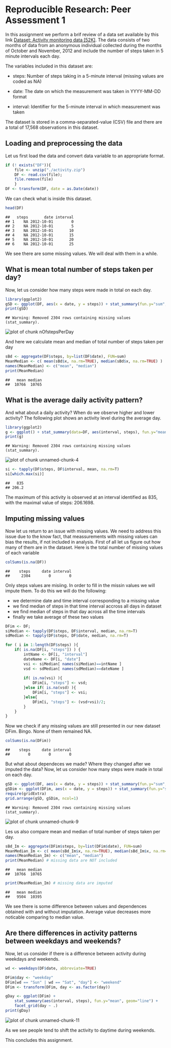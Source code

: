 # Reproducible Research: Peer Assessment 1

In this assignment we perform a brif review of a data set available by this link [Dataset: Activity monitoring data [52K]](https://d396qusza40orc.cloudfront.net/repdata%2Fdata%2Factivity.zip). The data consists of two months of data from an anonymous individual collected during the months of October and November, 2012 and include the number of steps taken in 5 minute intervals each day.

The variables included in this dataset are:

* steps: Number of steps taking in a 5-minute interval (missing values are coded as NA)

* date: The date on which the measurement was taken in YYYY-MM-DD format

* interval: Identifier for the 5-minute interval in which measurement was taken

The dataset is stored in a comma-separated-value (CSV) file and there are a total of 17,568 observations in this dataset.

## Loading and preprocessing the data
Let us first load the data and convert data variable to an appropriate format.

```r
if (! exists("DF")){
    file <- unzip("./activity.zip")
    DF <- read.csv(file); 
    file.remove(file)
    }
DF <- transform(DF, date = as.Date(date))
```
We can check what is inside this dataset. 

```r
head(DF)
```

```
##   steps       date interval
## 1    NA 2012-10-01        0
## 2    NA 2012-10-01        5
## 3    NA 2012-10-01       10
## 4    NA 2012-10-01       15
## 5    NA 2012-10-01       20
## 6    NA 2012-10-01       25
```
We see there are some missing values. We will deal with them in a while.

## What is mean total number of steps taken per day?

Now, let us consider how many steps were made in total on each day.

```r
library(ggplot2)
gSD <- ggplot(DF, aes(x = date, y = steps)) + stat_summary(fun.y="sum", geom="bar")
print(gSD)
```

```
## Warning: Removed 2304 rows containing missing values (stat_summary).
```

![plot of chunk nOfstepsPerDay](figure/nOfstepsPerDay.png) 

And here we calculate mean and median of total number of steps taken per day

```r
sBd <- aggregate(DF$steps, by=list(DF$date), FUN=sum)
MeanMedian <- c( mean(sBd$x, na.rm=TRUE), median(sBd$x, na.rm=TRUE) )
names(MeanMedian) <- c("mean", "median")
print(MeanMedian)
```

```
##   mean median 
##  10766  10765
```

## What is the average daily activity pattern?
And what about a daily activity? When do we observe higher and lower activity? The following plot shows an activity level during the average day.

```r
library(ggplot2)
g <- ggplot() + stat_summary(data=DF, aes(interval, steps), fun.y="mean", geom="line")
print(g)
```

```
## Warning: Removed 2304 rows containing missing values (stat_summary).
```

![plot of chunk unnamed-chunk-4](figure/unnamed-chunk-4.png) 

```r
si <- tapply(DF$steps, DF$interval, mean, na.rm=T)
si[which.max(si)]
```

```
##   835 
## 206.2
```
The maximum of this activity is observed at an interval identified as 835, with the maximal value of steps: 206.1698.

## Imputing missing values
Now let us return to an issue with missing values. We need to address this issue due to the know fact, that meassurements with missing values can bias the results, if not included in analysis. First of all let us figure out how many of them are in the dataset. Here is the total number of missing values of each variable

```r
colSums(is.na(DF))
```

```
##    steps     date interval 
##     2304        0        0
```

Only steps values are misiing. In order to fill in the missin values we will impute them. To do this we will do the following:

* we determine date and time interval corresponding to a missing value
* we find median of steps in that time interval accross all days in dataset
* we find median of steps in that day across all the time intervals
* finally we take average of these two values

```r
DFim <- DF;   
siMedian <- tapply(DF$steps, DF$interval, median, na.rm=T)
sdMedian <- tapply(DF$steps, DF$date, median, na.rm=T)

for ( i in 1:length(DF$steps) ){
    if( is.na(DF[i, "steps"]) ) {
        intName <- DF[i, "interval"]
        dateName <- DF[i, "date"]
        vsi <- siMedian[ names(siMedian)==intName ]
        vsd <- sdMedian[ names(sdMedian)==dateName ]
        
        if( is.na(vsi) ){
            DFim[i, "steps"] <- vsd;
        }else if( is.na(vsd) ){
            DFim[i, "steps"] <- vsi;
        }else{
            DFim[i, "steps"] <- (vsd+vsi)/2;
        }
    }
}
```
Now we check if any missing values are still presented in our new dataset DFim. Bingo. None of them remained NA.

```r
colSums(is.na(DFim))
```

```
##    steps     date interval 
##        0        0        0
```

But what about dependeces we made? Where they changed after we imputed the data?
Now, let us consider how many steps were made in total on each day.

```r
gSD <- ggplot(DF, aes(x = date, y = steps)) + stat_summary(fun.y="sum", geom="bar") + ggtitle("Missing values are NOT included.")
gSDim <- ggplot(DFim, aes(x = date, y = steps)) + stat_summary(fun.y="sum", geom="bar") + ggtitle("Missing values are imputed.")
require(gridExtra)
grid.arrange(gSD, gSDim, ncol=1)
```

```
## Warning: Removed 2304 rows containing missing values (stat_summary).
```

![plot of chunk unnamed-chunk-9](figure/unnamed-chunk-9.png) 

Les us also compare mean and median of total number of steps taken per day.

```r
sBd_Im <- aggregate(DFim$steps, by=list(DFim$date), FUN=sum)
MeanMedian_Im <- c( mean(sBd_Im$x, na.rm=TRUE), median(sBd_Im$x, na.rm=TRUE) )
names(MeanMedian_Im) <- c("mean", "median")
print(MeanMedian) # missing data are NOT included
```

```
##   mean median 
##  10766  10765
```

```r
print(MeanMedian_Im) # missing data are imputed
```

```
##   mean median 
##   9504  10395
```
We see there is some difference between values and dependences obtained with and without imputation. Average value decreases more noticable comparing to median value.

## Are there differences in activity patterns between weekdays and weekends?
Now, let us consider if there is a difference between activity during weekdays and weekends. 

```r
wd <- weekdays(DF$date, abbreviate=TRUE)

DFim$day <- "weekday"
DFim[wd == "Sun" | wd == "Sat", "day"] <- "weekend"
DFim <- transform(DFim, day <- as.factor(day))

gDay <- ggplot(DFim) + 
    stat_summary(aes(interval, steps), fun.y="mean", geom="line") + 
    facet_grid(day ~ .) 
print(gDay)
```

![plot of chunk unnamed-chunk-11](figure/unnamed-chunk-11.png) 

As we see people tend to shift the activity to daytime during weekends.

This concludes this assignment.
